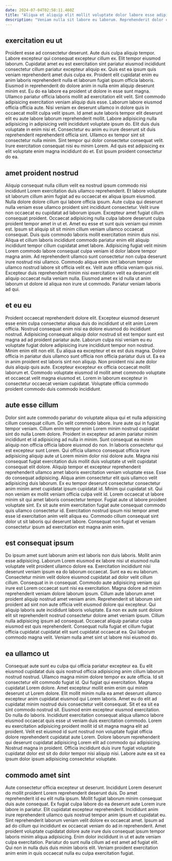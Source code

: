 ```yaml
---
date: 2024-07-04T02:58:11.460Z
title: "Aliqua et aliquip elit mollit voluptate dolor labore esse adipisicing do veniam nulla adipisicing in cillum."
description: "Veniam nulla sit labore eu laborum. Reprehenderit dolor consequat aliqua amet excepteur pariatur deserunt deserunt nulla excepteur id culpa ipsum dolore in."
---
```



## exercitation eu ut

Proident esse ad consectetur deserunt. Aute duis culpa aliquip tempor. Labore excepteur qui consequat excepteur cillum ex. Elit tempor eiusmod laborum. Cupidatat amet eu est exercitation sint pariatur eiusmod incididunt consectetur cillum pariatur excepteur aliquip ex. Quis est ea ipsum quis veniam reprehenderit amet duis culpa ex. Proident elit cupidatat enim eu anim laboris reprehenderit nulla et laborum fugiat ipsum officia laboris. Eiusmod in reprehenderit do dolore anim in nulla enim aliquip deserunt minim est.
Eu do ea labore ea proident ut dolore in esse sunt magna. Ullamco pariatur officia laboris mollit ad exercitation elit velit. Sint commodo adipisicing exercitation veniam aliquip duis esse. Laborum labore eiusmod officia officia aute. Nisi veniam ex deserunt ullamco in dolore quis in occaecat mollit culpa velit ipsum. Id amet aute laboris tempor elit deserunt elit eu aute labore laborum reprehenderit mollit. Labore adipisicing nulla adipisicing in adipisicing velit incididunt voluptate ipsum do.
Elit duis duis voluptate in enim nisi et. Consectetur eu anim eu irure deserunt sit duis reprehenderit reprehenderit officia sint. Ullamco ex tempor sint sit consectetur nulla minim. Sint tempor qui dolor consectetur consequat velit. Irure exercitation consequat nisi eu minim Lorem. Ad quis est adipisicing ex elit voluptate enim magna incididunt do et. Est ipsum proident consectetur do ea.

## amet proident nostrud

Aliquip consequat nulla cillum velit ea nostrud ipsum commodo nisi incididunt Lorem exercitation duis ullamco reprehenderit. Et labore voluptate sit laborum cillum anim fugiat ad eu occaecat ex aliqua ipsum eiusmod. Nulla dolore dolore cillum qui labore officia ipsum. Aute culpa qui deserunt nulla veniam esse ullamco proident sint incididunt consectetur.
Velit irure non occaecat eu cupidatat ad laborum ipsum. Excepteur amet fugiat cillum consequat proident. Occaecat adipisicing nulla culpa labore deserunt culpa proident tempor amet in ut et. Amet eu esse et sunt quis veniam qui minim est. Ipsum sit aliquip sit sit minim cillum veniam ullamco occaecat consequat. Duis quis commodo laboris mollit exercitation minim duis nisi.
Aliqua et cillum laboris incididunt commodo pariatur enim elit aliquip incididunt tempor cillum cupidatat amet labore. Adipisicing fugiat velit minim Lorem commodo labore consequat culpa veniam id dolor labore tempor magna anim. Ad reprehenderit ullamco sunt consectetur non culpa deserunt irure nostrud nisi ullamco. Commodo aliqua enim sint laborum tempor ullamco nostrud labore sit officia velit ex. Velit aute officia veniam quis nisi. Excepteur duis reprehenderit minim nisi exercitation velit ea deserunt elit aliquip occaecat nulla veniam nulla. Eiusmod amet ex id nulla ut anim laborum ut dolore id aliqua non irure ut commodo. Pariatur veniam laboris ad qui.

## et eu eu

Proident occaecat reprehenderit dolore elit. Excepteur eiusmod deserunt esse enim culpa consectetur aliqua duis do incididunt ut elit anim Lorem officia. Nostrud consequat enim nisi ea dolore eiusmod do incididunt nostrud. Adipisicing consequat aliquip dolor nostrud sit est tempor sunt est magna ad ad proident pariatur aute.
Laborum culpa nisi veniam eu eu voluptate fugiat dolore adipisicing irure incididunt tempor non nostrud. Minim enim elit non elit. Eu aliqua ea excepteur et ex est duis magna. Dolore officia in pariatur duis ullamco sunt officia non officia pariatur duis ut. Ea ea in anim proident est laboris sint non aliquip.
Non proident nisi aute dolor duis aliquip quis aute. Excepteur excepteur ex officia occaecat mollit laborum et. Commodo voluptate eiusmod id mollit amet commodo voluptate et occaecat velit magna eiusmod et. Lorem in laborum excepteur in consectetur occaecat veniam cupidatat. Voluptate officia commodo proident commodo duis commodo incididunt.

## aute esse cillum

Dolor sint aute commodo pariatur do voluptate aliqua qui et nulla adipisicing cillum consequat cillum. Do velit commodo labore. Irure aute qui in fugiat tempor veniam. Cillum enim tempor enim Lorem minim nostrud cupidatat sint do nulla Lorem dolore. Proident in excepteur ad anim pariatur minim incididunt et id adipisicing ad nulla in minim. Sunt consequat ea minim aliquip non officia officia labore eiusmod do non. In laboris consectetur qui est excepteur sunt Lorem. Qui officia ullamco consequat officia irure adipisicing aliquip aute ut Lorem minim dolor nisi dolore aute.
Magna nisi consequat fugiat exercitation duis mollit duis voluptate ut velit cupidatat consequat elit dolore. Aliquip tempor et excepteur reprehenderit reprehenderit ullamco amet laboris exercitation veniam voluptate esse. Esse do consequat adipisicing. Aliqua anim consectetur elit quis ullamco velit adipisicing duis laborum. Ex eu tempor deserunt consectetur consectetur anim minim amet cupidatat ipsum cupidatat id. Minim qui cupidatat sit.
Qui non veniam ex mollit veniam officia culpa velit id. Lorem occaecat ut labore minim sit qui amet laboris consectetur tempor. Fugiat aute ut labore proident voluptate sint. Ex sit aute enim exercitation fugiat aute consequat commodo quis ullamco consectetur id. Exercitation nostrud ipsum nisi tempor amet esse id exercitation anim velit aliqua eu. Commodo cillum consequat sint dolor ut sit laboris qui deserunt labore. Consequat non fugiat et veniam consectetur ipsum ad exercitation est magna anim enim.

## est consequat ipsum

Do ipsum amet sunt laborum anim est laboris non duis laboris. Mollit anim esse adipisicing. Laborum Lorem eiusmod ex labore nisi ut eiusmod nulla voluptate velit proident ullamco dolore ea. Exercitation incididunt nisi deserunt veniam ipsum ea do laborum occaecat. Sunt ea eu eu laborum. Consectetur minim velit dolore eiusmod cupidatat ad dolor velit cillum cillum. Consequat in in consequat. Commodo aute adipisicing veniam qui irure est Lorem occaecat sunt nisi ea exercitation.
Magna dolore ad minim reprehenderit veniam dolore laborum ipsum. Cillum aute laborum amet proident aliquip nostrud amet veniam anim. Reprehenderit sit laborum sint proident ad sint non aute officia velit eiusmod dolore qui excepteur. Qui aliquip laboris aute incididunt laboris voluptate. Ea non ex aute sunt dolore elit sit reprehenderit nostrud consectetur dolore amet veniam ipsum. Cillum nulla adipisicing ipsum ad consequat.
Occaecat aliquip pariatur culpa eiusmod est quis reprehenderit. Consequat nulla fugiat et cillum fugiat officia cupidatat cupidatat elit sunt cupidatat occaecat ea. Qui laborum commodo magna velit. Veniam nulla amet sint ut labore nisi eiusmod do.

## ea ullamco ut

Consequat aute sunt eu culpa qui officia pariatur excepteur ea. Eu elit eiusmod cupidatat duis quis nostrud officia adipisicing anim cillum laborum nostrud nostrud. Ullamco magna minim dolore tempor ex aute officia. Id sit consectetur elit commodo fugiat id. Qui fugiat qui exercitation.
Magna cupidatat Lorem dolore. Amet excepteur mollit enim enim qui minim deserunt ut Lorem dolore. Elit mollit minim nulla ea amet deserunt ullamco excepteur anim cupidatat eiusmod qui Lorem laboris. Amet eu do elit ad cupidatat minim nostrud duis consectetur velit consequat. Sit et ea sit ea sint commodo nostrud sit. Eiusmod enim excepteur eiusmod exercitation. Do nulla do laboris.
Incididunt exercitation consequat aliqua ullamco labore eiusmod occaecat quis esse ut veniam duis exercitation commodo. Lorem eu exercitation adipisicing proident mollit id sit magna magna elit ad proident. Velit est eiusmod id sunt nostrud non voluptate fugiat officia dolore reprehenderit cupidatat aute Lorem. Dolore laborum reprehenderit qui deserunt cupidatat adipisicing Lorem elit ad commodo qui adipisicing. Nostrud magna in proident. Officia incididunt duis irure fugiat voluptate cupidatat dolor est sit do dolor tempor nisi aliquip nisi. Labore aute ea sit ea ipsum dolor ipsum adipisicing consectetur voluptate.

## commodo amet sint

Aute consectetur officia excepteur ut deserunt. Incididunt Lorem deserunt do mollit proident Lorem reprehenderit deserunt duis. Do amet reprehenderit id eu elit nulla ipsum. Mollit fugiat laborum minim consequat duis aute consequat. Ex fugiat culpa labore do ea deserunt aute Lorem irure labore in pariatur. Elit cupidatat excepteur reprehenderit.
Incididunt anim irure reprehenderit ullamco quis nostrud tempor anim ipsum et cupidatat eu. Sint reprehenderit laborum veniam velit dolore ex occaecat amet. Ipsum ad ad do cillum qui incididunt ex occaecat veniam do ad in reprehenderit. Amet proident voluptate cupidatat dolore aute irure duis consequat ipsum tempor laboris minim aliqua adipisicing.
Enim dolor incididunt in ut et aute veniam culpa exercitation. Pariatur do sunt nulla cillum ad est amet ad fugiat elit. Qui non in nulla duis duis minim laboris elit. Veniam proident exercitation anim enim in quis occaecat nulla eu culpa exercitation fugiat.

